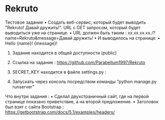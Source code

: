 # Rekruto
Тестовое задание
•	Cоздать веб-сервис, который будет выводить "Rekruto! Давай дружить!". URL с GET запросом, который будет выводиться уже на странице.
•	URL должен быть таким : xx.xx.xx.xx./?name=Rekruto&message=Давай дружить!
•	И выводилось на странице:
•	Hello {name}!
 {message}!

1) Задание находится в общей доступности (public)
2) Ссылка на задание : https://github.com/Parabellum1997/Rekruto
3) SECRET_KEY находится в файле settings.py : 

4) Запускать через консоль посредством команды “python manage.py runserver”

Что внутри задания : 
•	Сделал двухстраничный сайт, где на первой странице показано приветствие, а на второй предложение.
•	Заголовок был взят с сайта Bootstrap : https://getbootstrap.com/docs/5.1/examples/headers/


